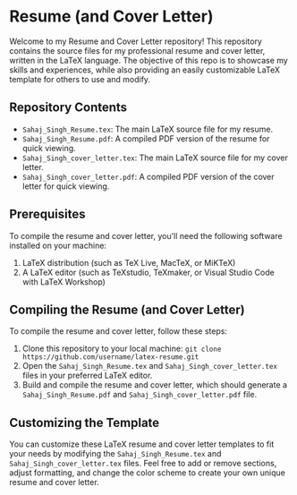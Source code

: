 # Resume (and Cover Letter)

Welcome to my Resume and Cover Letter repository! This repository contains the source files for my professional resume and cover letter, written in the LaTeX language. The objective of this repo is to showcase my skills and experiences, while also providing an easily customizable LaTeX template for others to use and modify.

## Repository Contents

- `Sahaj_Singh_Resume.tex`: The main LaTeX source file for my resume.
- `Sahaj_Singh_Resume.pdf`: A compiled PDF version of the resume for quick viewing.
- `Sahaj_Singh_cover_letter.tex`: The main LaTeX source file for my cover letter.
- `Sahaj_Singh_cover_letter.pdf`: A compiled PDF version of the cover letter for quick viewing.

## Prerequisites

To compile the resume and cover letter, you'll need the following software installed on your machine:

1. LaTeX distribution (such as TeX Live, MacTeX, or MiKTeX)
2. A LaTeX editor (such as TeXstudio, TeXmaker, or Visual Studio Code with LaTeX Workshop)

## Compiling the Resume (and Cover Letter)

To compile the resume and cover letter, follow these steps:

1. Clone this repository to your local machine: `git clone https://github.com/username/latex-resume.git`
2. Open the `Sahaj_Singh_Resume.tex` and `Sahaj_Singh_cover_letter.tex` files in your preferred LaTeX editor.
3. Build and compile the resume and cover letter, which should generate a `Sahaj_Singh_Resume.pdf` and `Sahaj_Singh_cover_letter.pdf` file.

## Customizing the Template

You can customize these LaTeX resume and cover letter templates to fit your needs by modifying the `Sahaj_Singh_Resume.tex` and `Sahaj_Singh_cover_letter.tex` files. Feel free to add or remove sections, adjust formatting, and change the color scheme to create your own unique resume and cover letter.
